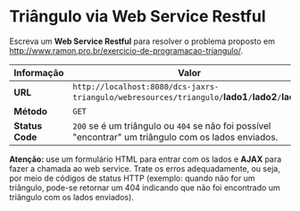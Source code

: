 # Triângulo via Web Service Restful

Escreva um **Web Service Restful** para resolver o problema proposto em http://www.ramon.pro.br/exercicio-de-programacao-triangulo/.

Informação      | Valor
----------------|-----------------------------------------------------------------------
**URL**         | `http://localhost:8080/dcs-jaxrs-triangulo/webresources/triangulo/`**lado1**`/`**lado2**`/`**lado3**
**Método**      | `GET`
**Status Code** | `200` se é um triângulo ou `404` se não foi possível "encontrar" um triângulo com os lados enviados.

**Atenção:** use um formulário HTML para entrar com os lados e **AJAX** para fazer a chamada ao web service. Trate os erros adequadamente, ou seja, por meio de códigos de status HTTP (exemplo: quando não for um triângulo, pode-se retornar um 404 indicando que não foi encontrado um triângulo com os lados enviados).
